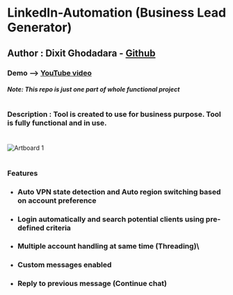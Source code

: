 # LinkedIn-Automation (Business Lead Generator)

## Author : Dixit Ghodadara - [Github]()

### Demo --> [YouTube video]()

#### *Note: This repo is just one part of whole functional project*

#

### **Description** : Tool is created to use for business purpose. Tool is fully functional and in use.
#

![Artboard 1](https://user-images.githubusercontent.com/51261247/232361473-8091af42-168b-4445-b79b-229f83862a27.png)
# 
### **Features**
* ### Auto VPN state detection and Auto region switching based on account preference
* ### Login automatically and search potential clients using pre-defined criteria 
* ### Multiple account handling at same time (Threading)\
* ### Custom messages enabled
* ### Reply to previous message (Continue chat)

